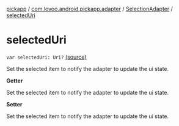 [pickapp](../../index.md) / [com.lovoo.android.pickapp.adapter](../index.md) / [SelectionAdapter](index.md) / [selectedUri](./selected-uri.md)

# selectedUri

`var selectedUri: Uri?` [(source)](https://github.com/lovoo/android-pickpic/blob/master/pickapp/src/main/kotlin/com/lovoo/android/pickapp/adapter/SelectionAdapter.kt#L34)

Set the selected item to notify the adapter to update the ui state.

**Getter**

Set the selected item to notify the adapter to update the ui state.

**Setter**

Set the selected item to notify the adapter to update the ui state.

